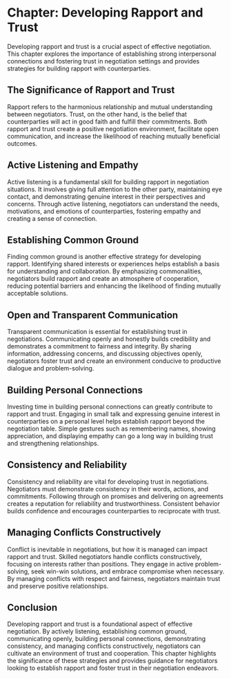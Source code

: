 Chapter: Developing Rapport and Trust
=====================================

Developing rapport and trust is a crucial aspect of effective negotiation. This chapter explores the importance of establishing strong interpersonal connections and fostering trust in negotiation settings and provides strategies for building rapport with counterparties.

The Significance of Rapport and Trust
-------------------------------------

Rapport refers to the harmonious relationship and mutual understanding between negotiators. Trust, on the other hand, is the belief that counterparties will act in good faith and fulfill their commitments. Both rapport and trust create a positive negotiation environment, facilitate open communication, and increase the likelihood of reaching mutually beneficial outcomes.

Active Listening and Empathy
----------------------------

Active listening is a fundamental skill for building rapport in negotiation situations. It involves giving full attention to the other party, maintaining eye contact, and demonstrating genuine interest in their perspectives and concerns. Through active listening, negotiators can understand the needs, motivations, and emotions of counterparties, fostering empathy and creating a sense of connection.

Establishing Common Ground
--------------------------

Finding common ground is another effective strategy for developing rapport. Identifying shared interests or experiences helps establish a basis for understanding and collaboration. By emphasizing commonalities, negotiators build rapport and create an atmosphere of cooperation, reducing potential barriers and enhancing the likelihood of finding mutually acceptable solutions.

Open and Transparent Communication
----------------------------------

Transparent communication is essential for establishing trust in negotiations. Communicating openly and honestly builds credibility and demonstrates a commitment to fairness and integrity. By sharing information, addressing concerns, and discussing objectives openly, negotiators foster trust and create an environment conducive to productive dialogue and problem-solving.

Building Personal Connections
-----------------------------

Investing time in building personal connections can greatly contribute to rapport and trust. Engaging in small talk and expressing genuine interest in counterparties on a personal level helps establish rapport beyond the negotiation table. Simple gestures such as remembering names, showing appreciation, and displaying empathy can go a long way in building trust and strengthening relationships.

Consistency and Reliability
---------------------------

Consistency and reliability are vital for developing trust in negotiations. Negotiators must demonstrate consistency in their words, actions, and commitments. Following through on promises and delivering on agreements creates a reputation for reliability and trustworthiness. Consistent behavior builds confidence and encourages counterparties to reciprocate with trust.

Managing Conflicts Constructively
---------------------------------

Conflict is inevitable in negotiations, but how it is managed can impact rapport and trust. Skilled negotiators handle conflicts constructively, focusing on interests rather than positions. They engage in active problem-solving, seek win-win solutions, and embrace compromise when necessary. By managing conflicts with respect and fairness, negotiators maintain trust and preserve positive relationships.

Conclusion
----------

Developing rapport and trust is a foundational aspect of effective negotiation. By actively listening, establishing common ground, communicating openly, building personal connections, demonstrating consistency, and managing conflicts constructively, negotiators can cultivate an environment of trust and cooperation. This chapter highlights the significance of these strategies and provides guidance for negotiators looking to establish rapport and foster trust in their negotiation endeavors.
